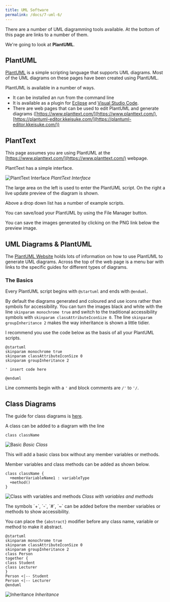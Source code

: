 ```yaml
---
title: UML Software
permalink: /docs/7-uml-6/
---
```


There are a number of UML diagramming tools available. At the bottom of this page are links to a number of them.  

We're going to look at **PlantUML**. 

## PlantUML

[PlantUML](https://plantuml.com/) is a simple scripting language that supports UML diagrams. Most of the UML diagrams on these pages have been created using PlantUML. 

PlantUML is available in a number of ways. 

* It can be installed an run from the command line
* It is available as a plugin for [Eclipse](https://plantuml.com/eclipse) and [Visual Studio Code](https://marketplace.visualstudio.com/items?itemName=jebbs.plantuml). 
* There are web pages that can be used to edit PlantUML and generate diagrams ([https://www.planttext.com/](https://www.planttext.com/), [https://plantuml-editor.kkeisuke.com/](https://plantuml-editor.kkeisuke.com/)) 

## PlantText
This page assumes you are using PlantUML at the [https://www.planttext.com/](https://www.planttext.com/) webpage.

PlantText has a simple interface.  

![PlantText Interface](https://ysjprog02.netlify.app/assets/img/topics/7uml/planttext.png)
*PlantText Interface* 

The large area on the left is used to enter the PlantUML script. On the right a live update preview of the diagram is shown. 

Above a drop down list has a number of example scripts.

You can save/load your PlantUML by using the File Manager button.

You can save the images generated by clicking on the PNG link below the preview image.

## UML Diagrams & PlantUML

The [PlantUML Website](https://plantuml.com/) holds lots of information on how to use PlantUML to generate UML diagrams. Across the top of the web page is a menu bar with links to the specific guides for different types of diagrams.

### The Basics

Every PlantUML script begins with `@startuml` and ends with `@enduml`.

By default the diagrams generated and coloured and use icons rather than symbols for accessibility. You can turn the images black and white with the line `skinparam monochrome true` and switch to the traditional accessibility symbols with `skinparam classAttributeIconSize 0`. The line `skinparam groupInheritance 2` makes the way inheritance is shown a little tidier.

I recommend you use the code below as the basis of all your PlantUML scripts.

```console
@startuml
skinparam monochrome true
skinparam classAttributeIconSize 0
skinparam groupInheritance 2

' insert code here

@enduml
```

Line comments begin with a `'` and block comments are `/'` to `'/`.

## Class Diagrams

The guide for class diagrams is [here](https://plantuml.com/class-diagram). 


A class can be added to a diagram with the line
<div class="row">
  <div class="col-md-6" markdown="1">

```console
class className
```


  </div>
  <div class="col-md-6" markdown="1">  
 
 ![Basic](https://ysjprog02.netlify.app/assets/img/topics/7uml/basicclass.png)
*Basic Class* 

  </div>  
</div>
This will add a basic class box without any member variables or methods.


Member variables and class methods can be added as shown below.
<div class="row">
  <div class="col-md-6" markdown="1">

```console
class className {
  +memberVariableName1 : variableType
  +method()
}
```

  </div>
  <div class="col-md-6" markdown="1">  
 
 ![Class with variables and methods](https://ysjprog02.netlify.app/assets/img/topics/7uml/fullclass.png)
*Class with variables and methods* 

  </div>  
</div>
The symbols `+`, `-`, `#`, `~` can be added before the member variables or methods to show accessibility.  

You can place the `{abstract}` modifier before any class name, variable or method to make it abstract.


<div class="row">
  <div class="col-md-6" markdown="1">

  ```console
@startuml
skinparam monochrome true
skinparam classAttributeIconSize 0
skinparam groupInheritance 2
class Person
together {
  class Student
  class Lecturer
}
Person <|-- Student
Person <|-- Lecturer
@enduml
  ```


  </div>
  <div class="col-md-6" markdown="1">  
 
 ![Inheritance](https://ysjprog02.netlify.app/assets/img/topics/7uml/inheritance.png)
*Inheritance* 

  </div>  
</div>


